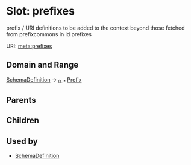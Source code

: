 
# Slot: prefixes


prefix / URI definitions to be added to the context beyond those fetched from prefixcommons in id prefixes

URI: [meta:prefixes](https://w3id.org/linkml/meta/prefixes)


## Domain and Range

[SchemaDefinition](SchemaDefinition.md) ->  <sub>0..*</sub> [Prefix](Prefix.md)

## Parents


## Children


## Used by

 * [SchemaDefinition](SchemaDefinition.md)
